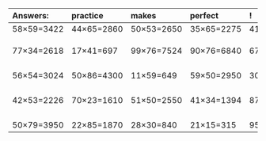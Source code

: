 | Answers: | practice | makes | perfect | ! |
| :--- | :--- | :--- | :--- | :--- |
| 58×59=3422 | 44×65=2860 | 50×53=2650 | 35×65=2275 | 41×32=1312 | 
|   |   |   |   |   | 
|   |   |   |   |   | 
|   |   |   |   |   | 
| 77×34=2618 | 17×41=697 | 99×76=7524 | 90×76=6840 | 67×94=6298 | 
|   |   |   |   |   | 
|   |   |   |   |   | 
|   |   |   |   |   | 
|   |   |   |   |   | 
| 56×54=3024 | 50×86=4300 | 11×59=649 | 59×50=2950 | 30×60=1800 | 
|   |   |   |   |   | 
|   |   |   |   |   | 
|   |   |   |   |   | 
|   |   |   |   |   | 
| 42×53=2226 | 70×23=1610 | 51×50=2550 | 41×34=1394 | 87×89=7743 | 
|   |   |   |   |   | 
|   |   |   |   |   | 
|   |   |   |   |   | 
|   |   |   |   |   | 
| 50×79=3950 | 22×85=1870 | 28×30=840 | 21×15=315 | 95×91=8645 | 

